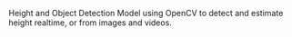 Height and Object Detection Model using OpenCV to detect and estimate height realtime, or from images and videos.
